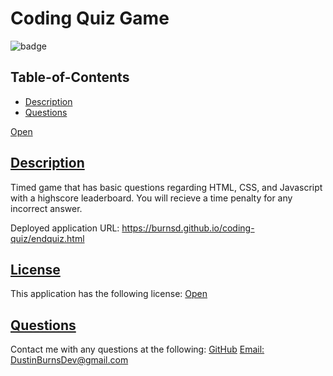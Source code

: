 
  # Coding Quiz Game
  
![badge](https://img.shields.io/badge/license-Open-blue)
  
  ## Table-of-Contents
  * [Description](#description)
  * [Questions](#questions)

[Open](https://choosealicense.com/licenses/Open)

 
  ## [Description](#table-of-contents)
  Timed game that has  basic questions regarding HTML, CSS, and Javascript with a highscore leaderboard. You will recieve a time penalty for any incorrect answer. 

  Deployed application URL: https://burnsd.github.io/coding-quiz/endquiz.html
  ## [License](#table-of-contents)
  This application has the following license:
  [Open](https://choosealicense.com/licenses/Open)
    
  ## [Questions](#table-of-contents)
  Contact me with any questions at the following:
  [GitHub](https://github.com/BurnsD)
  [Email: DustinBurnsDev@gmail.com](mailto:DustinBurnsDev@gmail.com)
  
